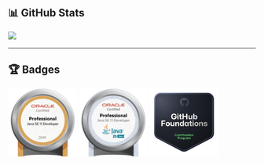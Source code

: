 ## 📊 GitHub Stats

<div align="left">

<img src="https://github-readme-stats-git-master-meiwatas-projects.vercel.app/api/top-langs/?username=meIwata&count_private=true&layout=compact&card_width=350&hide=html,css&langs_count=14"/>

</div>

---

## 🏆 Badges
<a href="https://catalog-education.oracle.com/ords/certview/sharebadge?id=07DFE6E0F21C271A5A6F5CCB35F71A3EF1A2D7026498B5052549E843C88371D3"><img src="images/OCPJSE11.png" alt="Oracle Badge" width="140"/></a>
<a href="https://drive.google.com/file/d/1Xk126kZXJY45UvRONZ1qn_xWKg_7YpMK/view?usp=sharing"><img src="images/OCPJSE11-2.png" alt="Oracle Badge" width="140"/></a>
<a href="https://www.credly.com/badges/b28031f8-4947-4e12-8a22-95bcb9b0b89e/public_url"><img src="images/github-foundations.png" alt="Github Badge" width="140"/></a>
